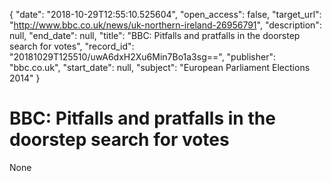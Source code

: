 {
  "date": "2018-10-29T12:55:10.525604", 
  "open_access": false, 
  "target_url": "http://www.bbc.co.uk/news/uk-northern-ireland-26956791", 
  "description": null, 
  "end_date": null, 
  "title": "BBC:  Pitfalls and pratfalls in the doorstep search for votes", 
  "record_id": "20181029T125510/uwA6dxH2Xu6Min7Bo1a3sg==", 
  "publisher": "bbc.co.uk", 
  "start_date": null, 
  "subject": "European Parliament Elections 2014"
}

# BBC:  Pitfalls and pratfalls in the doorstep search for votes

None